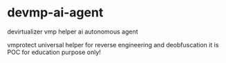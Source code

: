 # devmp-ai-agent
devirtualizer vmp helper ai autonomous agent

vmprotect universal helper for reverse engineering and deobfuscation it is POC for education purpose only!
